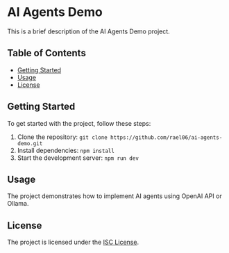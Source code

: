 # AI Agents Demo

This is a brief description of the AI Agents Demo project.

## Table of Contents

- [Getting Started](#getting-started)
- [Usage](#usage)
- [License](#license)

## Getting Started

To get started with the project, follow these steps:

1. Clone the repository: `git clone https://github.com/rael06/ai-agents-demo.git`
2. Install dependencies: `npm install`
3. Start the development server: `npm run dev`

## Usage

The project demonstrates how to implement AI agents using OpenAI API or Ollama.

## License

The project is licensed under the [ISC License](https://opensource.org/licenses/ISC).
